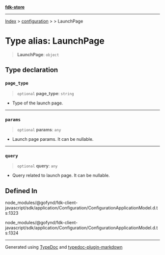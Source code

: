 [**fdk-store**](../../../README.md)
***

[Index](../../../API.md) > [configuration](../../README.md) > [<internal>](../README.md) > LaunchPage

# Type alias: LaunchPage

> **LaunchPage**: `object`

## Type declaration

### `page_type`

> `optional` **page\_type**: `string`

- Type of the launch page.

***

### `params`

> `optional` **params**: `any`

- Launch page params. It can be nullable.

***

### `query`

> `optional` **query**: `any`

- Query related to launch page. It can be nullable.

## Defined In

node\_modules/@gofynd/fdk-client-javascript/sdk/application/Configuration/ConfigurationApplicationModel.d.ts:1323

node\_modules/@gofynd/fdk-client-javascript/sdk/application/Configuration/ConfigurationApplicationModel.d.ts:1324

***
Generated using [TypeDoc](https://typedoc.org/) and [typedoc-plugin-markdown](https://www.npmjs.com/package/typedoc-plugin-markdown)
